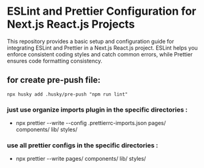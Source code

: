 # ESLint and Prettier Configuration for Next.js React.js Projects

This repository provides a basic setup and configuration guide for integrating ESLint and Prettier in a Next.js React.js project. ESLint helps you enforce consistent coding styles and catch common errors, while Prettier ensures code formatting consistency.

## for create pre-push file:
```
npx husky add .husky/pre-push "npm run lint"
```

### just use organize imports plugin in the specific directories : 
  - npx prettier --write --config .prettierrc-imports.json pages/ components/ lib/ styles/
### use all prettier configs in the specific directories : 
  - npx prettier --write pages/ components/ lib/ styles/
